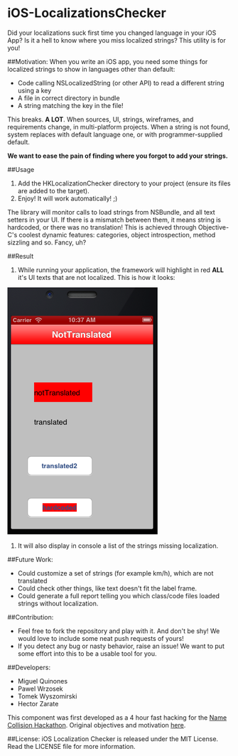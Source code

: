iOS-LocalizationsChecker
========================

Did your localizations suck first time you changed language in your iOS App? Is it a hell to know where you miss localized strings? This utility is for you!

##Motivation:
When you write an iOS app, you need some things for localized strings to show in languages other than default:
- Code calling NSLocalizedString (or other API) to read a different string using a key
- A file in correct directory in bundle
- A string matching the key in the file!

This breaks. **A LOT**. When sources, UI, strings, wireframes, and requirements change, in multi-platform projects. 
When a string is not found, system replaces with default language one, or with programmer-supplied default.

**We want to ease the pain of finding where you forgot to add your strings.**

##Usage
1. Add the HKLocalizationChecker directory to your project (ensure its files are added to the target).
1. Enjoy! It will work automatically! ;)

The library will monitor calls to load strings from NSBundle, and all text setters in your UI. If there is a mismatch between them, it means string is hardcoded, or there was no translation! This is achieved through Objective-C's coolest dynamic features: categories, object introspection, method sizzling and so. Fancy, uh?

##Result
1. While running your application, the framework will highlight in red **ALL** it's UI texts that are not localized. This is how it looks:

![](sample.png)

1. It will also display in console a list of the strings missing localization.

##Future Work:
- Could customize a set of strings (for example km/h), which are not translated
- Could check other things, like text doesn't fit the label frame.
- Could generate a full report telling you which class/code files loaded strings without localization.
 
##Contribution:
- Feel free to fork the repository and play with it. And don't be shy! We would love to include some neat push requests of yours!
- If you detect any bug or nasty behavior, raise an issue! We want to put some effort into this to be a usable tool for you.

##Developers:

- Miguel Quinones
- Pawel Wrzosek
- Tomek Wyszomirski
- Hector Zarate

This component was first developed as a 4 hour fast hacking for the [Name Collision Hackathon](http://www.namecollision.pl). 
Original objectives and motivation [here](https://www.hackerleague.org/hackathons/name-collision/hacks/ios-localizations-checker).

##License:
iOS Localization Checker is released under the MIT License. Read the LICENSE file for more information.